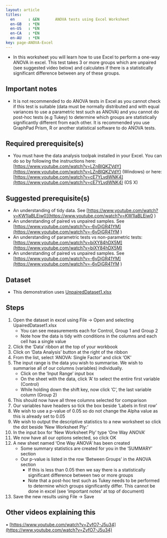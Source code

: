 ```yaml
---
layout: article
titles:
  en      : &EN       ANOVA tests using Excel Worksheet
  en-GB   : *EN
  en-US   : *EN
  en-CA   : *EN
  en-AU   : *EN
key: page-ANOVA-Excel
---
```


*	In this worksheet you will learn how to use Excel to perform a one-way ANOVA in excel. This test takes 3 or more groups which are unpaired (see suggested video below) and calculates if there is a statistically significant difference between any of these groups.

## Important notes
*	It is not recommended to do ANOVA tests in Excel as you cannot check if this test is suitable (data must be normally distributed and with equal variances to use a parametric test such as ANOVA) and you cannot do post-hoc tests (e.g Tukey) to determine which groups are statistically significantly different from each other. It is recommended you use GraphPad Prism, R or another statistical software to do ANOVA tests.


## Required prerequisite(s)
*	You must have the data analysis toolpak installed in your Excel. You can do so by following the instructions here: [https://www.youtube.com/watch?v=LZnBlQKZVdY](https://www.youtube.com/watch?v=LZnBlQKZVdY) (Windows) or here: [https://www.youtube.com/watch?v=cE7YLvdWNK4](https://www.youtube.com/watch?v=cE7YLvdWNK4) (OS X)


## Suggested prerequisite(s)
*	An understanding of tidy data. See [https://www.youtube.com/watch?v=KW1laBLEiw0](https://www.youtube.com/watch?v=KW1laBLEiw0 )
*	An understanding of paired vs unpaired samples. See [https://www.youtube.com/watch?v=-6vDjGR41YM](https://www.youtube.com/watch?v=-6vDjGR41YM ) 
*	An understanding of parametric tests vs non-parametric tests: [https://www.youtube.com/watch?v=biXY84hDX5M](https://www.youtube.com/watch?v=biXY84hDX5M)
*	An understanding of paired vs unpaired samples. See [https://www.youtube.com/watch?v=-6vDjGR41YM](https://www.youtube.com/watch?v=-6vDjGR41YM ) 


## Dataset
*	This demonstration uses [UnpairedDataset1.xlsx](https://conmeehan.github.io/PathogenDataCourse/Datasets/UnpairedDataset1.xslx)

## Steps
1.	Open the dataset in excel using File -> Open and selecting UpairedDataset1.xlsx
    *	You can see measurements each for Control, Group 1 and Group 2
    *	Note how the data is tidy with conditions in the columns and each cell has a single value
2.	Click the ‘Data’ ribbon at the top of your workbook
3.	Click on ‘Data Analysis’ button at the right of the ribbon
4.	From the list, select ‘ANOVA: Single Factor’ and click ‘OK’
5.	The input range is the data you wish to summarise. We wish to summarise all of our columns (variables) individually.
    *	Click on the ‘Input Range’ input box
    *	On the sheet with the data, click ‘A’ to select the entire first variable (Control)
    *	While holding down the shift key, now click ‘C’, the last variable column (Group 2)
6.	This should now have all three columns selected for comparison
7.	Our variables have headers so tick the box beside ‘Labels in first row’
8.	We wish to use a p-value of 0.05 so do not change the Alpha value as this is already set to 0.05
9.	We wish to output the descriptive statistics to a new worksheet so click the dot beside ‘New Worksheet Ply:’
10.	In the input box for ‘New Worksheet Ply’ type ‘One Way ANOVA’
11.	We now have all our options selected, so click OK
12.	A new sheet named ‘One Way ANOVA’ has been created 
    *	Some summary statistics are created for you in the ‘SUMMARY’ section
    *	Our p-value is listed in the row ‘Between Groups’ in the ANOVA section
        *	If this is less than 0.05 then we say there is a statistically significant difference between two or more groups
        *	Note that a post-hoc test such as Tukey needs to be performed to determine which groups significantly differ. This cannot be done in excel (see ‘important notes’ at top of document)
13.	Save the new results using File -> Save

## Other videos explaining this
•	[https://www.youtube.com/watch?v=ZvfO7-J5u34](https://www.youtube.com/watch?v=ZvfO7-J5u34) 

